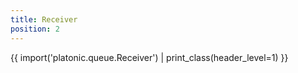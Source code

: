 ```yaml
---
title: Receiver
position: 2
---
```


{{ import('platonic.queue.Receiver') | print_class(header_level=1) }}

